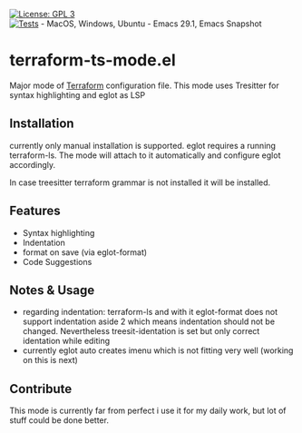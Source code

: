 [![License: GPL 3](https://img.shields.io/badge/license-GPL_3-green.svg)](http://www.gnu.org/licenses/gpl-3.0.txt)  
[![Tests](https://github.com/kgrotel/terraform-ts-mode/actions/workflows/tests.yml/badge.svg?branch=main)](https://github.com/kgrotel/terraform-ts-mode/actions/workflows/tests.yml) - MacOS, Windows, Ubuntu - Emacs 29.1, Emacs Snapshot

# terraform-ts-mode.el

Major mode of [Terraform](http://www.terraform.io/) configuration file. This mode uses Tresitter for syntax highlighting and eglot as LSP

## Installation

currently only manual installation is supported. eglot requires a running terraform-ls. The mode will attach to it automatically and configure eglot accordingly.

In case treesitter terraform grammar is not installed it will be installed.

## Features

- Syntax highlighting
- Indentation
- format on save (via eglot-format)
- Code Suggestions

## Notes & Usage

- regarding indentation: terraform-ls and with it eglot-format does not support indentation aside 2 which means indentation should not be changed. Nevertheless treesit-identation is set but only correct identation while editing
- currently eglot auto creates imenu which is not fitting very well (working on this is next)

## Contribute

This mode is currently far from perfect i use it for my daily work, but lot of stuff could be done better. 


